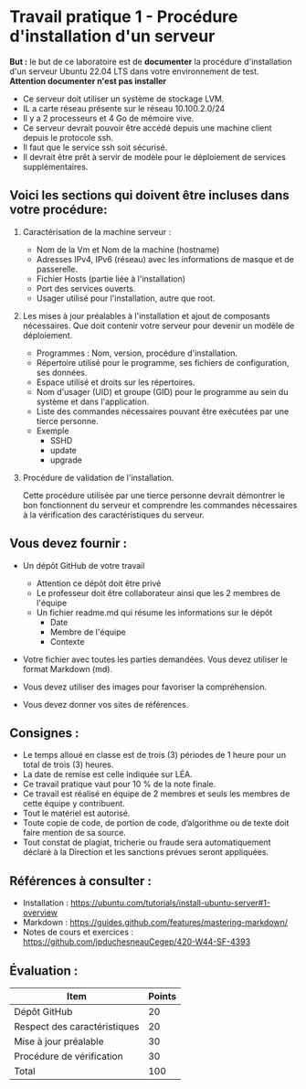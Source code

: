 # Travail pratique 1 - Procédure d'installation d'un serveur

**But :** le but de ce laboratoire est de **documenter** la procédure d'installation d'un serveur Ubuntu 22.04 LTS dans votre environnement de test.  **Attention documenter n'est pas installer**

   - Ce serveur doit utiliser un système de stockage LVM.
   - IL a carte réseau présente sur le réseau 10.100.2.0/24
   - Il y a 2 processeurs et 4 Go de mémoire vive.
   - Ce serveur devrait pouvoir être accédé depuis une machine client depuis le protocole ssh. 
   - Il faut que le service ssh soit sécurisé.
   - Il devrait être prêt à servir de modèle pour le déploiement de services supplémentaires.

## Voici les sections qui doivent être incluses dans votre procédure:

1. Caractérisation de la machine serveur :
   - Nom de la Vm et Nom de la machine (hostname)
   - Adresses IPv4, IPv6 (réseau) avec les informations de masque et de passerelle.
   - Fichier Hosts (partie liée à l'installation) 
   - Port des services ouverts.
   - Usager utilisé pour l'installation, autre que root.

2. Les mises à jour préalables à l'installation et ajout de composants nécessaires.
   Que doit contenir votre serveur pour devenir un modèle de déploiement.
   - Programmes : Nom, version, procédure d'installation.
   - Répertoire utilisé pour le programme, ses fichiers de configuration, ses données.
   - Espace utilisé et droits sur les répertoires.
   - Nom d'usager (UID) et groupe (GID) pour le programme au sein du système et dans l'application.
   - Liste des commandes nécessaires pouvant être exécutées par une tierce personne.
   - Exemple 
      - SSHD
      - update
      - upgrade

4. Procédure de validation de l'installation.

   Cette procédure utilisée par une tierce personne devrait démontrer le bon fonctionnent du serveur et comprendre les commandes nécessaires à la vérification des caractéristiques du serveur.


## Vous devez fournir :

- Un dépôt GitHub de votre travail

    - Attention ce dépôt doit être privé
    - Le professeur doit être collaborateur ainsi que les 2 membres de l'équipe
    - Un fichier readme.md qui résume les informations sur le dépôt
         - Date 
         - Membre de l'équipe
         - Contexte
- Votre fichier avec toutes les parties demandées. Vous devez utiliser le format Markdown (md).
- Vous devez utiliser des images pour favoriser la compréhension.
- Vous devez donner vos sites de références.

## Consignes :

- Le temps  alloué en classe est de trois (3) périodes de 1 heure pour un total de trois (3) heures.
- La date de remise est celle indiquée sur LÉA.
- Ce travail pratique vaut pour 10 % de la note finale.
- Ce travail est réalisé en équipe de 2 membres et seuls les membres de cette équipe y contribuent.
- Tout le matériel est autorisé.
- Toute copie de code, de portion de code, d’algorithme ou de texte doit faire mention de sa source.
- Tout constat de plagiat, tricherie ou fraude sera automatiquement déclaré à la Direction et les sanctions prévues seront appliquées.


## Références à consulter :

- Installation  : https://ubuntu.com/tutorials/install-ubuntu-server#1-overview
- Markdown : https://guides.github.com/features/mastering-markdown/
- Notes de cours et exercices : https://github.com/jpduchesneauCegep/420-W44-SF-4393


## Évaluation :
|Item |Points  |
--- | --- | 
|Dépôt GitHub |20|
|Respect des caractéristiques |20|
|Mise à jour préalable  |30|
|Procédure de vérification |30|
|Total|100